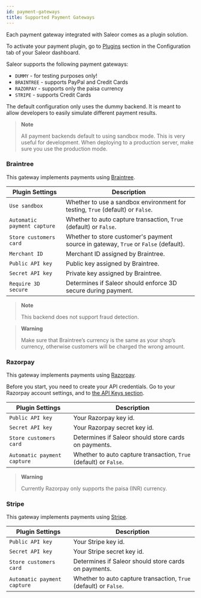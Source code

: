 ```yaml
---
id: payment-gateways
title: Supported Payment Gateways
---
```

Each payment gateway integrated with Saleor comes as a plugin solution. 

To activate your payment plugin, go to [Plugins](dashboard/configuration/plugins.md) section in the Configuration tab of your Saleor dashboard.

Saleor supports the following payment gateways:

- `DUMMY` - for testing purposes only!
- `BRAINTREE` - supports PayPal and Credit Cards
- `RAZORPAY` - supports only the paisa currency
- `STRIPE` - supports Credit Cards

The default configuration only uses the dummy backend. It is meant to allow developers to easily simulate different payment results.

> **Note**
>
> All payment backends default to using sandbox mode. This is very useful for development. When deploying to a production server, make sure you use the production mode.

### Braintree 

This gateway implements payments using [Braintree](https://www.braintreepayments.com/).

| Plugin Settings | Description |
| --- | --- |
| `Use sandbox` | Whether to use a sandbox environment for testing, `True` (default) or `False`. |
| `Automatic payment capture` | Whether to auto capture transaction, `True` (default) or `False`. |
| `Store customers card` | Whether to store customer's payment source in gateway, `True` or `False` (default). |
| `Merchant ID` | Merchant ID assigned by Braintree. |
| `Public API key` | Public key assigned by Braintree. |
| `Secret API key` | Private key assigned by Braintree. |
| `Require 3D secure` | Determines if Saleor should enforce 3D secure during payment. |

> **Note**
>
> This backend does not support fraud detection.

> **Warning**
>
> Make sure that Braintree’s currency is the same as your shop’s currency, otherwise customers will be charged the wrong amount.

### Razorpay

This gateway implements payments using [Razorpay](https://razorpay.com/).

Before you start, you need to create your API credentials. Go to your Razorpay account settings, and to [the API Keys section](https://dashboard.razorpay.com/#/app/keys).

| Plugin Settings | Description |
| --- | --- |
| `Public API key` | Your Razorpay key id. |
| `Secret API key` | Your Razorpay secret key id. |
| `Store customers card` | Determines if Saleor should store cards on payments. |
| `Automatic payment capture` | Whether to auto capture transaction, `True` (default) or `False`. |


> **Warning**
>
> Currently Razorpay only supports the paisa (INR) currency.

### Stripe

This gateway implements payments using [Stripe](https://stripe.com/).

| Plugin Settings | Description |
| --- | --- |
| `Public API key` | Your Stripe key id. |
| `Secret API key` | Your Stripe secret key id. |
| `Store customers card` | Determines if Saleor should store cards on payments. |
| `Automatic payment capture` | Whether to auto capture transaction, `True` (default) or `False`. |

